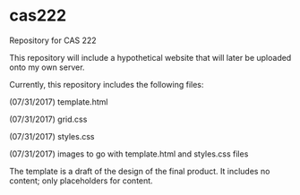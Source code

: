 # cas222
Repository for CAS 222

This repository will include a hypothetical website that will later be uploaded onto my own server.

Currently, this repository includes the following files:

(07/31/2017) template.html

(07/31/2017) grid.css

(07/31/2017) styles.css

(07/31/2017) images to go with template.html and styles.css files

The template is a draft of the design of the final product. It includes no content; only placeholders for content.
